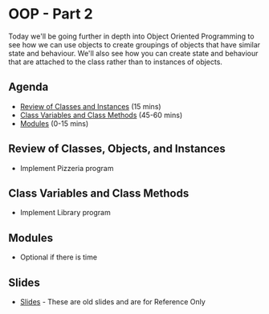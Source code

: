 # OOP - Part 2

Today we'll be going further in depth into Object Oriented Programming to see how we can use objects to create groupings of objects that have similar state and behaviour. We'll also see how you can create state and behaviour that are attached to the class rather than to instances of objects.

## Agenda

* [Review of Classes and Instances](#review-of-classes-and-instances) (15 mins)
* [Class Variables and Class Methods](#class-variables-and-class-methods) (45-60 mins)
* [Modules](#modules) (0-15 mins)

## Review of Classes, Objects, and Instances

* Implement Pizzeria program

## Class Variables and Class Methods

* Implement Library program

## Modules

* Optional if there is time

## Slides

* [Slides](http://bitmakerlabs.s3.amazonaws.com/slides/cohort9/Object-Oriented%20Programming.pdf) - These are old slides and are for Reference Only
